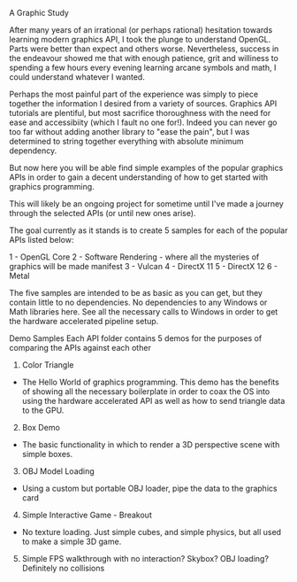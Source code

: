 A Graphic Study


After many years of an irrational (or perhaps rational) hesitation towards learning modern graphics API, 
I took the plunge to understand OpenGL. Parts were better than expect and others worse. Nevertheless, success in the endeavour showed me that with enough patience, grit and williness to spending a few hours every evening learning arcane symbols and math, I could understand whatever I wanted. 

Perhaps the most painful part of the experience was simply to piece together the information I desired from a variety of sources. Graphics API tutorials are plentiful, but most sacrifice thoroughness with the need for ease and accessibiity (which I fault no one for!). Indeed you can never go too far without adding another library to "ease the pain", but I was determined to string together everything with absolute minimum dependency. 

But now here you will be able find simple examples of the popular graphics APIs in order to gain a decent understanding of how to get started with graphics programming. 

This will likely be an ongoing project for sometime until I've made a journey through the selected APIs (or until new ones arise).  

The goal currently as it stands is to create 5 samples for each of the popular APIs listed below:

1 - OpenGL Core
2 - Software Rendering - where all the mysteries of graphics will be made manifest
3 - Vulcan
4 - DirectX 11
5 - DirectX 12 
6 - Metal

The five samples are intended to be as basic as you can get, but they contain little to no dependencies. No dependencies to any Windows or Math libraries here. See all the necessary calls to Windows in order to get the hardware accelerated pipeline setup. 


Demo Samples
Each API folder contains 5 demos for the purposes of comparing the APIs against each other

1. Color Triangle
 - The Hello World of graphics programming. This demo has the benefits of showing all the necessary boilerplate in order to coax the OS into using the hardware accelerated API as well as how to send triangle data to the GPU. 

2. Box Demo
- The basic functionality in which to render a 3D perspective scene with simple boxes. 

3. OBJ Model Loading
- Using a custom but portable OBJ loader, pipe the data to the graphics card

4. Simple Interactive Game - Breakout
 - No texture loading. Just simple cubes, and simple physics, but all used to make a simple 3D game. 

5. Simple FPS walkthrough with no interaction? 
    Skybox? OBJ loading? Definitely no collisions 
